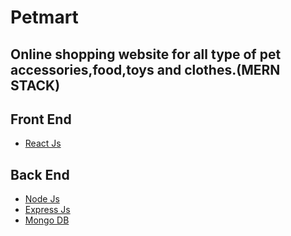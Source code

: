 # Petmart
## Online shopping website for all type of pet accessories,food,toys and clothes.(MERN STACK)


## Front End
- [React Js](https://reactjs.org/)


## Back End
- [Node Js](https://reactjs.org/)
- [Express Js](https://expressjs.com/)
- [Mongo DB](https://www.mongodb.com/cloud/atlas/lp/try2-in?utm_source=google&utm_campaign=gs_apac_india_search_core_brand_atlas_desktop&utm_term=mongodb&utm_medium=cpc_paid_search&utm_ad=e&utm_ad_campaign_id=12212624347)

